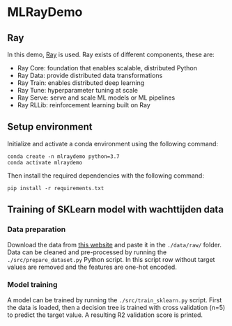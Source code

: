 # MLRayDemo

## Ray
In this demo, [Ray](https://www.ray.io/) is used. Ray exists of different components, these are:
- Ray Core: foundation that enables scalable, distributed Python
- Ray Data: provide distributed data transformations
- Ray Train: enables distributed deep learning
- Ray Tune: hyperparameter tuning at scale
- Ray Serve: serve and scale ML models or ML pipelines
- Ray RLLib: reinforcement learning built on Ray

## Setup environment
Initialize and activate a conda environment using the following command:
```shell
conda create -n mlraydemo python=3.7
conda activate mlraydemo
```

Then install the required dependencies with the following command:
```shell
pip install -r requirements.txt
```

## Training of SKLearn model with wachttijden data
### Data preparation
Download the data from [this website](https://puc.overheid.nl/PUC/Handlers/DownloadDocument.ashx?identifier=PUC_656543_22&versienummer=1) and paste it in the `./data/raw/` folder.
Data can be cleaned and pre-processed by running the `./src/prepare_dataset.py` Python script. In this script row without target values are removed and the features are one-hot encoded.

### Model training
A model can be trained by running the `./src/train_sklearn.py` script. First the data is loaded, then a decision tree is trained with cross validation (n=5) to predict the target value. A resulting R2 validation score is printed.
